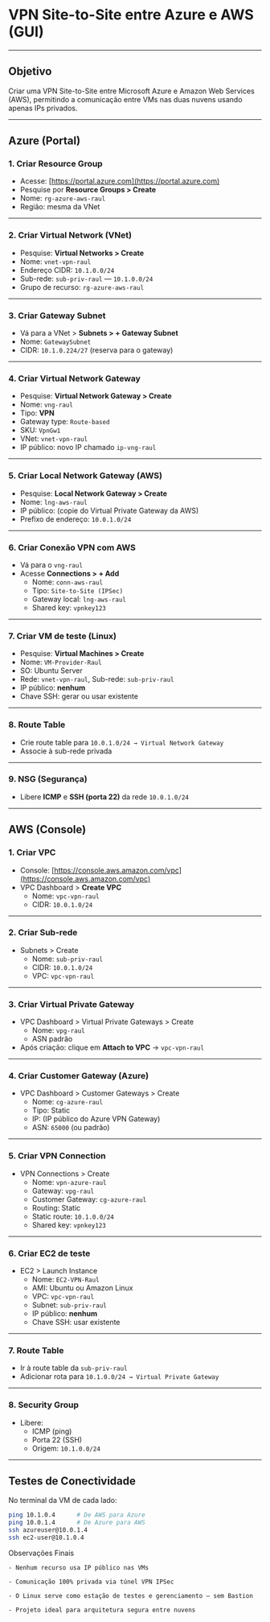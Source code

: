 #  VPN Site-to-Site entre Azure e AWS (GUI)

---

##  Objetivo
Criar uma VPN Site-to-Site entre Microsoft Azure e Amazon Web Services (AWS), permitindo a comunicação entre VMs nas duas nuvens usando apenas IPs privados.

---

##  Azure (Portal)

### 1. Criar Resource Group
- Acesse: [https://portal.azure.com](https://portal.azure.com)
- Pesquise por **Resource Groups > Create**
- Nome: `rg-azure-aws-raul`
- Região: mesma da VNet

---

### 2. Criar Virtual Network (VNet)
- Pesquise: **Virtual Networks > Create**
- Nome: `vnet-vpn-raul`
- Endereço CIDR: `10.1.0.0/24`
- Sub-rede: `sub-priv-raul` — `10.1.0.0/24`
- Grupo de recurso: `rg-azure-aws-raul`

---

### 3. Criar Gateway Subnet
- Vá para a VNet > **Subnets > + Gateway Subnet**
- Nome: `GatewaySubnet`
- CIDR: `10.1.0.224/27` (reserva para o gateway)

---

### 4. Criar Virtual Network Gateway
- Pesquise: **Virtual Network Gateway > Create**
- Nome: `vng-raul`
- Tipo: **VPN**
- Gateway type: `Route-based`
- SKU: `VpnGw1`
- VNet: `vnet-vpn-raul`
- IP público: novo IP chamado `ip-vng-raul`

---

### 5. Criar Local Network Gateway (AWS)
- Pesquise: **Local Network Gateway > Create**
- Nome: `lng-aws-raul`
- IP público: (copie do Virtual Private Gateway da AWS)
- Prefixo de endereço: `10.0.1.0/24`

---

### 6. Criar Conexão VPN com AWS
- Vá para o `vng-raul`
- Acesse **Connections > + Add**
  - Nome: `conn-aws-raul`
  - Tipo: `Site-to-Site (IPSec)`
  - Gateway local: `lng-aws-raul`
  - Shared key: `vpnkey123`

---

### 7. Criar VM de teste (Linux)
- Pesquise: **Virtual Machines > Create**
- Nome: `VM-Provider-Raul`
- SO: Ubuntu Server
- Rede: `vnet-vpn-raul`, Sub-rede: `sub-priv-raul`
- IP público: **nenhum**
- Chave SSH: gerar ou usar existente

---

### 8. Route Table
- Crie route table para `10.0.1.0/24 → Virtual Network Gateway`
- Associe à sub-rede privada

---

### 9. NSG (Segurança)
- Libere **ICMP** e **SSH (porta 22)** da rede `10.0.1.0/24`

---

##  AWS (Console)

### 1. Criar VPC
- Console: [https://console.aws.amazon.com/vpc](https://console.aws.amazon.com/vpc)
- VPC Dashboard > **Create VPC**
  - Nome: `vpc-vpn-raul`
  - CIDR: `10.0.1.0/24`

---

### 2. Criar Sub-rede
- Subnets > Create
  - Nome: `sub-priv-raul`
  - CIDR: `10.0.1.0/24`
  - VPC: `vpc-vpn-raul`

---

### 3. Criar Virtual Private Gateway
- VPC Dashboard > Virtual Private Gateways > Create
  - Nome: `vpg-raul`
  - ASN padrão
- Após criação: clique em **Attach to VPC** → `vpc-vpn-raul`

---

### 4. Criar Customer Gateway (Azure)
- VPC Dashboard > Customer Gateways > Create
  - Nome: `cg-azure-raul`
  - Tipo: Static
  - IP: (IP público do Azure VPN Gateway)
  - ASN: `65000` (ou padrão)

---

### 5. Criar VPN Connection
- VPN Connections > Create
  - Nome: `vpn-azure-raul`
  - Gateway: `vpg-raul`
  - Customer Gateway: `cg-azure-raul`
  - Routing: Static
  - Static route: `10.1.0.0/24`
  - Shared key: `vpnkey123`

---

### 6. Criar EC2 de teste
- EC2 > Launch Instance
  - Nome: `EC2-VPN-Raul`
  - AMI: Ubuntu ou Amazon Linux
  - VPC: `vpc-vpn-raul`
  - Subnet: `sub-priv-raul`
  - IP público: **nenhum**
  - Chave SSH: usar existente

---

### 7. Route Table
- Ir à route table da `sub-priv-raul`
- Adicionar rota para `10.1.0.0/24 → Virtual Private Gateway`

---

### 8. Security Group
- Libere:
  - ICMP (ping)
  - Porta 22 (SSH)
  - Origem: `10.1.0.0/24`

---

##  Testes de Conectividade

No terminal da VM de cada lado:

```bash
ping 10.1.0.4      # De AWS para Azure
ping 10.0.1.4      # De Azure para AWS
ssh azureuser@10.0.1.4
ssh ec2-user@10.1.0.4
```

Observações Finais

    - Nenhum recurso usa IP público nas VMs

    - Comunicação 100% privada via túnel VPN IPSec

    - O Linux serve como estação de testes e gerenciamento — sem Bastion

    - Projeto ideal para arquitetura segura entre nuvens
